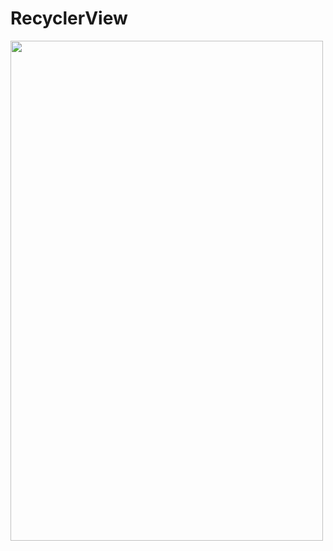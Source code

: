 # RecyclerView


<img src="https://user-images.githubusercontent.com/42689087/153715270-d75ce4fa-2e6d-4c27-b713-49a499fee77c.png" width=500 height=800>

